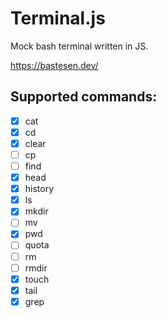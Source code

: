 # Terminal.js

Mock bash terminal written in JS.

https://bastesen.dev/

## Supported commands:
- [x] cat
- [x] cd
- [x] clear
- [ ] cp
- [ ] find
- [x] head
- [x] history
- [x] ls
- [x] mkdir
- [ ] mv
- [x] pwd
- [ ] quota
- [ ] rm
- [ ] rmdir
- [x] touch
- [x] tail
- [x] grep